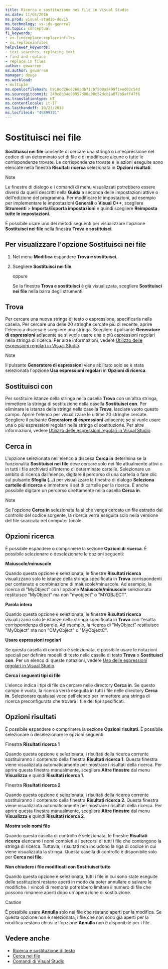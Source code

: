 ```yaml
---
title: Ricerca e sostituzione nei file in Visual Studio
ms.date: 11/04/2016
ms.prod: visual-studio-dev15
ms.technology: vs-ide-general
ms.topic: conceptual
f1_keywords:
- vs.findreplace.replaceinfiles
- vs.replaceinfiles
helpviewer_keywords:
- text searches, replacing text
- find and replace
- replace in files
author: gewarren
ms.author: gewarren
manager: douge
ms.workload:
- multiple
ms.openlocfilehash: b918ed26e6268adb71cbf500a8499f1eed02c54d
ms.sourcegitcommit: 240c8b34e80952d00e90c52dcb1a077b9aff47f6
ms.translationtype: HT
ms.contentlocale: it-IT
ms.lasthandoff: 10/23/2018
ms.locfileid: "49899331"
---
```

# <a name="replace-in-files"></a>Sostituisci nei file

**Sostituisci nei file** consente di cercare una stringa o un'espressione nel codice di un determinato set di file e di modificare alcune o tutte le corrispondenze trovate. Le corrispondenze trovate e le azioni eseguite sono elencate nella finestra **Risultati ricerca** selezionata in **Opzioni risultati**.

> [!NOTE]
> Le finestre di dialogo e i comandi di menu visualizzati potrebbero essere diversi da quelli descritti nella **Guida** a seconda delle impostazioni attive o dell'edizione del programma. Per modificare le impostazioni, ad esempio per implementare le impostazioni **Generali** o **Visual C++**, scegliere **Strumenti** > **Importa/Esporta impostazioni** e quindi scegliere **Reimposta tutte le impostazioni**.

È possibile usare uno dei metodi seguenti per visualizzare l'opzione **Sostituisci nei file** nella finestra **Trova e sostituisci**.

## <a name="to-display-replace-in-files"></a>Per visualizzare l'opzione Sostituisci nei file

1. Nel menu **Modifica** espandere **Trova e sostituisci**.

2. Scegliere **Sostituisci nei file**.

   oppure

   Se la finestra **Trova e sostituisci** è già visualizzata, scegliere **Sostituisci nei file** nella barra degli strumenti.

## <a name="find-what"></a>Trova

Per cercare una nuova stringa di testo o espressione, specificarla nella casella. Per cercare una delle 20 stringhe cercate più di recente, aprire l'elenco a discesa e scegliere una stringa. Scegliere il pulsante **Generatore di espressioni** adiacente se si vuole usare una o più espressioni regolari nella stringa di ricerca. Per altre informazioni, vedere [Utilizzo delle espressioni regolari in Visual Studio](../ide/using-regular-expressions-in-visual-studio.md).

> [!NOTE]
> Il pulsante **Generatore di espressioni** viene abilitato solo se è stata selezionata l'opzione **Usa espressioni regolari** in **Opzioni di ricerca**.

## <a name="replace-with"></a>Sostituisci con

Per sostituire istanze della stringa nella casella **Trova** con un'altra stringa, immettere la stringa di sostituzione nella casella **Sostituisci con**. Per eliminare le istanze della stringa nella casella **Trova**, lasciare vuoto questo campo. Aprire l'elenco per visualizzare le ultime 20 stringhe cercate. Scegliere il pulsante **Generatore di espressioni** adiacente se si vuole usare una o più espressioni regolari nella stringa di sostituzione. Per altre informazioni, vedere [Utilizzo delle espressioni regolari in Visual Studio](../ide/using-regular-expressions-in-visual-studio.md).

## <a name="look-in"></a>Cerca in

L'opzione selezionata nell'elenco a discesa **Cerca in** determina se la funzionalità **Sostituisci nei file** deve cercare solo nei file attualmente attivi o in tutti i file archiviati all'interno di determinate cartelle. Selezionare un ambito di ricerca dall'elenco, digitare il percorso di una cartella o fare clic sul pulsante **Sfoglia (...)** per visualizzare la finestra di dialogo **Seleziona cartelle di ricerca** e immettere il set di cartelle per la ricerca. È anche possibile digitare un percorso direttamente nella casella **Cerca in**.

> [!NOTE]
> Se l'opzione **Cerca in** selezionata fa sì che venga cercato un file estratto dal controllo del codice sorgente, la ricerca verrà eseguita solo nella versione del file scaricata nel computer locale.

## <a name="find-options"></a>Opzioni ricerca

È possibile espandere o comprimere la sezione **Opzioni di ricerca**. È possibile selezionare o deselezionare le opzioni seguenti:

**Maiuscole/minuscole**

Quando questa opzione è selezionata, le finestre **Risultati ricerca** visualizzano solo le istanze della stringa specificata in **Trova** corrispondenti per contenuto e combinazione di maiuscole/minuscole. Ad esempio, la ricerca di "MyObject" con l'opzione **Maiuscole/minuscole** selezionata restituisce "MyObject" ma non "myobject" o "MYOBJECT".

**Parola intera**

Quando questa opzione è selezionata, le finestre **Risultati ricerca** visualizzano solo le istanze della stringa specificata in **Trova** con l'esatta corrispondenza di parole. Ad esempio, la ricerca di "MyObject" restituisce "MyObject" ma non "CMyObject" o "MyObjectC".

**Usare espressioni regolari**

Se questa casella di controllo è selezionata, è possibile usare le notazioni speciali per definire modelli di testo nelle caselle di testo **Trova** o **Sostituisci con**. Per un elenco di queste notazioni, vedere [Uso delle espressioni regolari in Visual Studio](../ide/using-regular-expressions-in-visual-studio.md).

**Cerca i seguenti tipi di file**

L'elenco indica i tipi di file da cercare nelle directory **Cerca in**. Se questo campo è vuoto, la ricerca verrà eseguita in tutti i file nelle directory **Cerca in**. Selezionare qualsiasi voce dell'elenco per immettere una stringa di ricerca preconfigurata che troverà i file dei tipi specificati.

## <a name="result-options"></a>Opzioni risultati

È possibile espandere o comprimere la sezione **Opzioni risultati**. È possibile selezionare o deselezionare le opzioni seguenti:

Finestra **Risultati ricerca 1**

Quando questa opzione è selezionata, i risultati della ricerca corrente sostituiranno il contenuto della finestra **Risultati ricerca 1**. Questa finestra viene visualizzata automaticamente per mostrare i risultati della ricerca. Per aprire questa finestra manualmente, scegliere **Altre finestre** dal menu **Visualizza** e quindi **Risultati ricerca 1**.

Finestra **Risultati ricerca 2**

Quando questa opzione è selezionata, i risultati della ricerca corrente sostituiranno il contenuto della finestra **Risultati ricerca 2**. Questa finestra viene visualizzata automaticamente per mostrare i risultati della ricerca. Per aprire questa finestra manualmente, scegliere **Altre finestre** dal menu **Visualizza** e quindi **Risultati ricerca 2**.

**Mostra solo nomi file**

Quando questa casella di controllo è selezionata, le finestre **Risultati ricerca** elencano i nomi completi e i percorsi di tutti i file che contengono la stringa di ricerca. Tuttavia, i risultati non includono la riga di codice in cui viene visualizzata la stringa. Questa casella di controllo è disponibile solo per **Cerca nei file**.

**Non chiudere i file modificati con Sostituisci tutto**

Quando questa opzione è selezionata, tutti i file in cui sono state eseguite delle sostituzioni restano aperti in modo da poter annullare o salvare le modifiche. I vincoli di memoria potrebbero limitare il numero di file che possono rimanere aperti dopo un'operazione di sostituzione.

> [!CAUTION]
> È possibile usare **Annulla** solo nei file che restano aperti per la modifica. Se questa opzione non è selezionata, i file che non sono già aperti per la modifica restano chiusi e l'opzione **Annulla** non è disponibile per i file.

## <a name="see-also"></a>Vedere anche

- [Ricerca e sostituzione di testo](../ide/finding-and-replacing-text.md)
- [Cerca nei file](../ide/find-in-files.md)
- [Comandi di Visual Studio](../ide/reference/visual-studio-commands.md)
